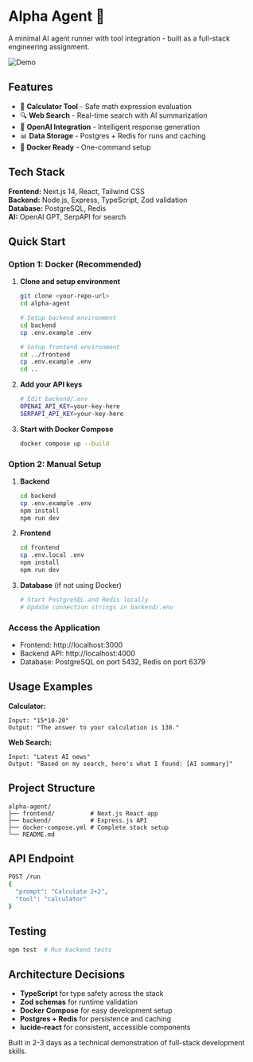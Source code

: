 # Alpha Agent 🤖

A minimal AI agent runner with tool integration - built as a full-stack engineering assignment.

![Demo](demo.gif)

## Features

- 🧮 **Calculator Tool** - Safe math expression evaluation
- 🔍 **Web Search** - Real-time search with AI summarization  
- 🤖 **OpenAI Integration** - Intelligent response generation
- 📊 **Data Storage** - Postgres + Redis for runs and caching
- 🐳 **Docker Ready** - One-command setup

## Tech Stack

**Frontend:** Next.js 14, React, Tailwind CSS  
**Backend:** Node.js, Express, TypeScript, Zod validation  
**Database:** PostgreSQL, Redis  
**AI:** OpenAI GPT, SerpAPI for search  

## Quick Start

### Option 1: Docker (Recommended)

1. **Clone and setup environment**
   ```bash
   git clone <your-repo-url>
   cd alpha-agent
   
   # Setup backend environment
   cd backend
   cp .env.example .env
   
   # Setup frontend environment  
   cd ../frontend
   cp .env.example .env
   cd ..
   ```

2. **Add your API keys**
   ```bash
   # Edit backend/.env
   OPENAI_API_KEY=your-key-here
   SERPAPI_API_KEY=your-key-here
   ```

3. **Start with Docker Compose**
   ```bash
   docker compose up --build
   ```

### Option 2: Manual Setup

1. **Backend**
   ```bash
   cd backend
   cp .env.example .env
   npm install
   npm run dev
   ```

2. **Frontend**
   ```bash  
   cd frontend
   cp .env.local .env
   npm install
   npm run dev
   ```

3. **Database** (if not using Docker)
   ```bash
   # Start PostgreSQL and Redis locally
   # Update connection strings in backend/.env
   ```

### Access the Application
- Frontend: http://localhost:3000
- Backend API: http://localhost:4000
- Database: PostgreSQL on port 5432, Redis on port 6379

## Usage Examples

**Calculator:**
```
Input: "15*10-20"
Output: "The answer to your calculation is 130."
```

**Web Search:**
```
Input: "Latest AI news"
Output: "Based on my search, here's what I found: [AI summary]"
```

## Project Structure

```
alpha-agent/
├── frontend/          # Next.js React app
├── backend/           # Express.js API
├── docker-compose.yml # Complete stack setup
└── README.md
```

## API Endpoint

```bash
POST /run
{
  "prompt": "Calculate 2+2",
  "tool": "calculator"
}
```

## Testing

```bash
npm test  # Run backend tests
```

## Architecture Decisions

- **TypeScript** for type safety across the stack
- **Zod schemas** for runtime validation
- **Docker Compose** for easy development setup
- **Postgres + Redis** for persistence and caching
- **lucide-react** for consistent, accessible components

Built in 2-3 days as a technical demonstration of full-stack development skills.
